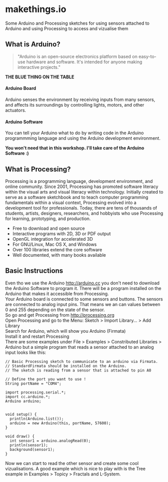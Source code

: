 makethings.io
=============

Some Arduino and Processing sketches for using sensors attached to Arduino and using Processing to access and vizualise them

What is Arduino?
---------------
>"Arduino is an open-source electronics platform based on easy-to-use hardware and software. It's intended for anyone making interactive projects."

**THE BLUE THING ON THE TABLE**

#### Arduino Board

Arduino senses the environment by receiving inputs from many sensors, and affects its surroundings by controlling lights, motors, and other actuators.

#### Arduino Software

You can tell your Arduino what to do by writing code in the Arduino programmming language and using the Arduino development environment.

__You won't need that in this workshop. I'll take care of the Arduino Software :)__

What is Processing?
-----
Processing is a programming language, development environment, and online community. Since 2001, Processing has promoted software literacy within the visual arts and visual literacy within technology. Initially created to serve as a software sketchbook and to teach computer programming fundamentals within a visual context, Processing evolved into a development tool for professionals. Today, there are tens of thousands of students, artists, designers, researchers, and hobbyists who use Processing for learning, prototyping, and production.

* Free to download and open source
* Interactive programs with 2D, 3D or PDF output
* OpenGL integration for accelerated 3D
* For GNU/Linux, Mac OS X, and Windows
* Over 100 libraries extend the core software
* Well documented, with many books available

Basic Instructions
--------------------
Even tho we use the Arduino http://arduino.cc you don't need to download the Arduino Software to program it. There will be a program installed on the Arduino that makes it accessible from Processing.  
Your Arduino board is connected to some sensors and buttons. The sensors are connected to analog input pins. That means we an can values between 0 and 255 depending on the state of the sensor.   
So go and get Processing from http://processing.org  
Open Processing and go to the Menu: Sketch > Import Library... > Add Library  
Search for Arduino, which will show you Arduino (Firmata)  
Install it and restart Processing  
There are some examples under File > Examples > Constributed Libraries > Arduino
but a simple program that reads a sensor attached to an analog input looks like this:  

    // Basic Processing sketch to communicate to an arduino via Firmata.
    // StandardFirmata should be installed on the Arduino.
    // The sketch is reading from a sensor that is attached to pin A0

    // Define the port you want to use !
    String portName = "COM4";
 
    import processing.serial.*;
    import cc.arduino.*;
    Arduino arduino;


    void setup() {
      println(Arduino.list());
      arduino = new Arduino(this, portName, 57600);
    }

    void draw() {
      int sensor1 = arduino.analogRead(0); 
      println(sensor1);
      background(sensor1);
    }

  
  
Now we can start to read the other sensor and create some cool vizualisations. A good example which is nice to play with is the Tree example in Examples > Topicy > Fractals and L-System.

